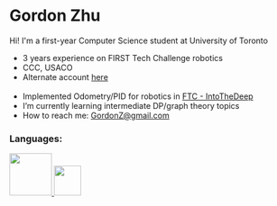 <h1 align="left">Gordon Zhu</h1>

Hi! I'm a first-year Computer Science student at University of Toronto

- 3 years experience on FIRST Tech Challenge robotics
- CCC, USACO
- Alternate account [here](https://github.com/gordonfdsa)
<br/><br/>
- Implemented Odometry/PID for robotics in [FTC - IntoTheDeep](https://github.com/sta-titansrobotics/19446-IntoTheDeep)
- I’m currently learning intermediate DP/graph theory topics 
- How to reach me: GordonZ@gmail.com

<h3 align="left">Languages:</h3>
<p align="left"> <a href="https://www.java.com" target="_blank" rel="noreferrer"> <img src="https://images.sftcdn.net/images/t_app-icon-m/p/4dd9406e-96d3-11e6-aa77-00163ec9f5fa/3927985343/java-development-kit-64-java-43-569305.png" width="75", height ="75"/> </a> <a href="https://cplusplus.com/" target="_blank" rel="noreferrer"> <img src="https://upload.wikimedia.org/wikipedia/commons/thumb/1/18/ISO_C%2B%2B_Logo.svg/800px-ISO_C%2B%2B_Logo.svg.png" width="48", height = "53"/> </a> </p> 

<!--
**ZhuG07/ZhuG07** is a ✨ _special_ ✨ repository because its `README.md` (this file) appears on your GitHub profile.

